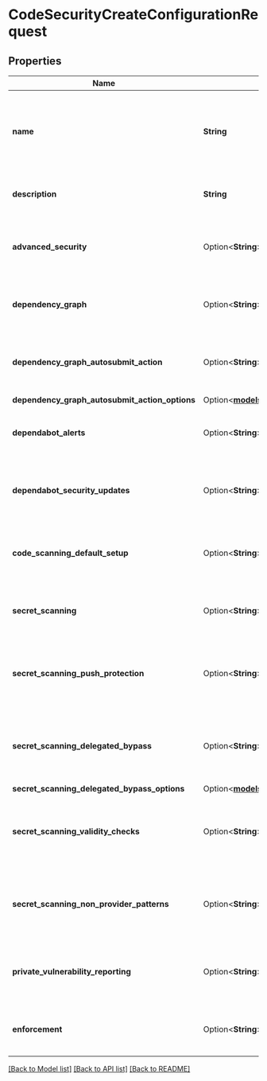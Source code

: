 # CodeSecurityCreateConfigurationRequest

## Properties

Name | Type | Description | Notes
------------ | ------------- | ------------- | -------------
**name** | **String** | The name of the code security configuration. Must be unique within the organization. | 
**description** | **String** | A description of the code security configuration | 
**advanced_security** | Option<**String**> | The enablement status of GitHub Advanced Security | [optional][default to Disabled]
**dependency_graph** | Option<**String**> | The enablement status of Dependency Graph | [optional][default to Enabled]
**dependency_graph_autosubmit_action** | Option<**String**> | The enablement status of Automatic dependency submission | [optional][default to Disabled]
**dependency_graph_autosubmit_action_options** | Option<[**models::CodeSecurityCreateConfigurationRequestDependencyGraphAutosubmitActionOptions**](code_security_create_configuration_request_dependency_graph_autosubmit_action_options.md)> |  | [optional]
**dependabot_alerts** | Option<**String**> | The enablement status of Dependabot alerts | [optional][default to Disabled]
**dependabot_security_updates** | Option<**String**> | The enablement status of Dependabot security updates | [optional][default to Disabled]
**code_scanning_default_setup** | Option<**String**> | The enablement status of code scanning default setup | [optional][default to Disabled]
**secret_scanning** | Option<**String**> | The enablement status of secret scanning | [optional][default to Disabled]
**secret_scanning_push_protection** | Option<**String**> | The enablement status of secret scanning push protection | [optional][default to Disabled]
**secret_scanning_delegated_bypass** | Option<**String**> | The enablement status of secret scanning delegated bypass | [optional][default to Disabled]
**secret_scanning_delegated_bypass_options** | Option<[**models::CodeSecurityCreateConfigurationRequestSecretScanningDelegatedBypassOptions**](code_security_create_configuration_request_secret_scanning_delegated_bypass_options.md)> |  | [optional]
**secret_scanning_validity_checks** | Option<**String**> | The enablement status of secret scanning validity checks | [optional][default to Disabled]
**secret_scanning_non_provider_patterns** | Option<**String**> | The enablement status of secret scanning non provider patterns | [optional][default to Disabled]
**private_vulnerability_reporting** | Option<**String**> | The enablement status of private vulnerability reporting | [optional][default to Disabled]
**enforcement** | Option<**String**> | The enforcement status for a security configuration | [optional][default to Enforced]

[[Back to Model list]](../README.md#documentation-for-models) [[Back to API list]](../README.md#documentation-for-api-endpoints) [[Back to README]](../README.md)


